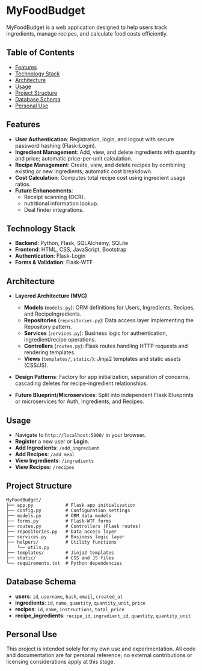 # MyFoodBudget

MyFoodBudget is a web application designed to help users track ingredients, manage recipes, and calculate food costs efficiently.

## Table of Contents

- [Features](#features)
- [Technology Stack](#technology-stack)
- [Architecture](#architecture)
- [Usage](#usage)
- [Project Structure](#project-structure)
- [Database Schema](#database-schema)
- [Personal Use](#personal-use)

## Features

- **User Authentication**: Registration, login, and logout with secure password hashing (Flask-Login).
- **Ingredient Management**: Add, view, and delete ingredients with quantity and price; automatic price-per-unit calculation.
- **Recipe Management**: Create, view, and delete recipes by combining existing or new ingredients; automatic cost breakdown.
- **Cost Calculation**: Computes total recipe cost using ingredient usage ratios.
- **Future Enhancements**: 
  - Receipt scanning (OCR).
  - nutritional information lookup. 
  - Deal finder integrations.

## Technology Stack

- **Backend**: Python, Flask, SQLAlchemy, SQLite
- **Frontend**: HTML, CSS, JavaScript, Bootstrap
- **Authentication**: Flask-Login
- **Forms & Validation**: Flask-WTF

## Architecture

- **Layered Architecture (MVC)**
    - **Models** (`models.py`): ORM definitions for Users, Ingredients, Recipes, and RecipeIngredients.
    - **Repositories** (`repositories.py`): Data access layer implementing the Repository pattern.
    - **Services** (`services.py`): Business logic for authentication, ingredient/recipe operations.
    - **Controllers** (`routes.py`): Flask routes handling HTTP requests and rendering templates.
    - **Views** (`templates/`, `static/`): Jinja2 templates and static assets (CSS/JS).

- **Design Patterns**: Factory for app initialization, separation of concerns, cascading deletes for recipe-ingredient relationships.
- **Future Blueprint/Microservices**: Split into independent Flask Blueprints or microservices for Auth, Ingredients, and Recipes.

## Usage

- Navigate to `http://localhost:5000/` in your browser.
- **Register** a new user or **Login**.
- **Add Ingredients**: `/add_ingredient`
- **Add Recipes**: `/add_meal`
- **View Ingredients**: `/ingredients`
- **View Recipes**: `/recipes`

## Project Structure

```
MyFoodBudget/
├── app.py            # Flask app initialization
├── config.py         # Configuration settings
├── models.py         # ORM data models
├── forms.py          # Flask-WTF forms
├── routes.py         # Controllers (Flask routes)
├── repositories.py   # Data access layer
├── services.py       # Business logic layer
├── helpers/          # Utility functions
│   └── utils.py
├── templates/        # Jinja2 templates
├── static/           # CSS and JS files
└── requirements.txt  # Python dependencies
```

## Database Schema

- **users**: `id`, `username`, `hash`, `email`, `created_at`
- **ingredients**: `id`, `name`, `quantity`, `quantity_unit`, `price`
- **recipes**: `id`, `name`, `instructions`, `total_price`
- **recipe_ingredients**: `recipe_id`, `ingredient_id`, `quantity`, `quantity_unit`

## Personal Use

This project is intended solely for my own use and experimentation. 
All code and documentation are for personal reference; 
no external contributions or licensing considerations apply at this stage.

